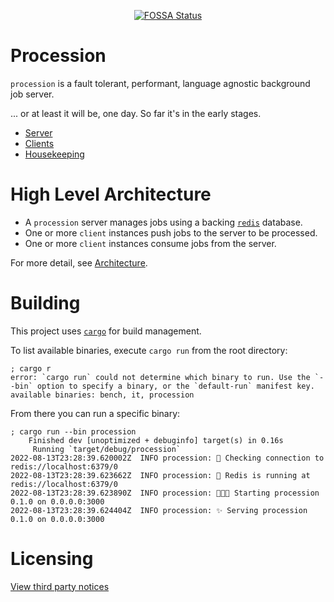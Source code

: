 <div align="center">

[![FOSSA Status](https://app.fossa.com/api/projects/custom%2B32924%2Fgithub.com%2Fjssblck%2Fprocession.svg?type=small)](https://app.fossa.com/projects/custom%2B32924%2Fgithub.com%2Fjssblck%2Fprocession?ref=badge_small)

</div>

# Procession

`procession` is a fault tolerant, performant, language agnostic background job server.

... or at least it will be, one day. So far it's in the early stages.

- [Server](./server/README.md)
- [Clients](./client/README.md)
- [Housekeeping](./housekeeping/README.md)

# High Level Architecture

- A `procession` server manages jobs using a backing [`redis`](https://redis.io/) database.
- One or more `client` instances push jobs to the server to be processed.
- One or more `client` instances consume jobs from the server.

For more detail, see [Architecture](./ARCHITECTURE.md).

# Building

This project uses [`cargo`](https://doc.rust-lang.org/cargo/) for build management.

To list available binaries, execute `cargo run` from the root directory:
```
; cargo r
error: `cargo run` could not determine which binary to run. Use the `--bin` option to specify a binary, or the `default-run` manifest key.
available binaries: bench, it, procession
```

From there you can run a specific binary:
```
; cargo run --bin procession
    Finished dev [unoptimized + debuginfo] target(s) in 0.16s
     Running `target/debug/procession`
2022-08-13T23:28:39.620002Z  INFO procession: 🤔 Checking connection to redis://localhost:6379/0
2022-08-13T23:28:39.623662Z  INFO procession: 💚 Redis is running at redis://localhost:6379/0
2022-08-13T23:28:39.623890Z  INFO procession: 👩🏻‍💻 Starting procession 0.1.0 on 0.0.0.0:3000
2022-08-13T23:28:39.624404Z  INFO procession: ✨ Serving procession 0.1.0 on 0.0.0.0:3000
```

# Licensing

[View third party notices](https://app.fossa.com/reports/9bb31527-cd6e-4186-adbe-f561d236ef2c)
